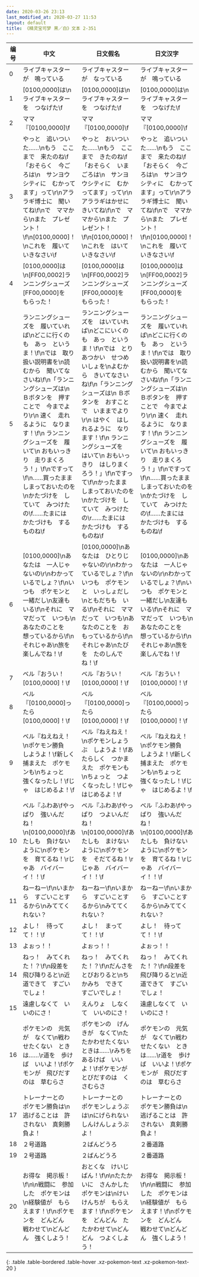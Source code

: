 ```yaml
---
date: 2020-03-26 23:13
last_modified_at: 2020-03-27 11:53
layout: default
title: 《精灵宝可梦 黑／白》文本 2-351
---
```

| 编号 | 中文 | 日文假名 | 日文汉字 |
| ---- | ---- | ---- | --- |
| 0 | ライブキャスターが　鳴っている | ライブキャスターが　なっている | ライブキャスターが　鳴っている |
| 1 | [0100,0000]は\nライブキャスターを　つなげた\f | [0100,0000]は\nライブキャスターを　つなげた\f | [0100,0000]は\nライブキャスターを　つなげた\f |
| 2 | ママ『[0100,0000]\f | ママ『[0100,0000]\f | ママ『[0100,0000]\f |
| 3 | やっと　追いついた……\nもう　ここまで　来たのね\f「おそらく　今ごろは\n　サンヨウシティに　むかってます」って\r\nアララギ博士に　聞いてね\f\nで　ママから\nまた　プレゼント！\f\n[0100,0000]！\nこれを　履いて　いきなさい\f | やっと　おいついた……\nもう　ここまで　きたのね\f「おそらく　いまごろは\n　サンヨウシティに　むかってます」って\r\nアララギはかせに　きいてね\f\nで　ママから\nまた　プレゼント！\f\n[0100,0000]！\nこれを　はいて　いきなさい\f | やっと　追いついた……\nもう　ここまで　来たのね\f「おそらく　今ごろは\n　サンヨウシティに　むかってます」って\r\nアララギ博士に　聞いてね\f\nで　ママから\nまた　プレゼント！\f\n[0100,0000]！\nこれを　履いて　いきなさい\f |
| 4 | [0100,0000]は\n[FF00,0002]ランニングシューズ[FF00,0000]を　もらった！ | [0100,0000]は\n[FF00,0002]ランニングシューズ[FF00,0000]を　もらった！ | [0100,0000]は\n[FF00,0002]ランニングシューズ[FF00,0000]を　もらった！ |
| 5 | ランニングシューズを　履いていれば\nどこに行くのも　あっ　というま！\f\nでは　取り扱い説明書を\n読むから　聞いてなさいね\f\n「ランニングシューズは\n Ｂボタンを　押すことで　今までより\r\n 速く　走れるように　なります！\f\n ランニングシューズを　履いて\n おもいっきり　走りまくろう！」\f\nですって\f\n……買ったまま　しまっておいたのを\nかたづけを　していて　みつけたの\f……たまには　かたづけも　するものね\f | ランニングシューズを　はいていれば\nどこにいくのも　あっ　というま！\f\nでは　とりあつかい　せつめいしょを\nよむから　きいてなさいね\f\n「ランニングシューズは\n Ｂボタンを　おすことで　いままでより\r\n はやく　はしれるように　なります！\f\n ランニングシューズを　はいて\n おもいっきり　はしりまくろう！」\f\nですって\f\nかったまま　しまっておいたのを\nかたづけを　していて　みつけたの\r……たまには　かたづけも　するものね\f | ランニングシューズを　履いていれば\nどこに行くのも　あっ　というま！\f\nでは　取り扱い説明書を\n読むから　聞いてなさいね\f\n「ランニングシューズは\n Ｂボタンを　押すことで　今までより\r\n 速く　走れるように　なります！\f\n ランニングシューズを　履いて\n おもいっきり　走りまくろう！」\f\nですって\f\n……買ったまま　しまっておいたのを\nかたづけを　していて　みつけたの\f……たまには　かたづけも　するものね\f |
| 6 | [0100,0000]\nあなたは　一人じゃないの\r\nわかっているでしょ？\f\nいつも　ポケモンと　一緒だし\n友達も　いる\f\nそれに　ママだって　いつも\nあなたのことを　想っているから\f\nそれじゃあ\n旅を　楽しんでね！\f | [0100,0000]\nあなたは　ひとりじゃないの\r\nわかっているでしょ？\f\nいつも　ポケモンと　いっしょだし\nともだちも　いる\f\nそれに　ママだって　いつも\nあなたのことを　おもっているから\f\nそれじゃあ\nたびを　たのしんでね！\f | [0100,0000]\nあなたは　一人じゃないの\r\nわかっているでしょ？\f\nいつも　ポケモンと　一緒だし\n友達も　いる\f\nそれに　ママだって　いつも\nあなたのことを　想っているから\f\nそれじゃあ\n旅を　楽しんでね！\f |
| 7 | ベル『おうい！　[0100,0000]！\f | ベル『おうい！　[0100,0000]！\f | ベル『おうい！　[0100,0000]！\f |
| 8 | ベル『[0100,0000]ったら　[0100,0000]！\f | ベル『[0100,0000]ったら　[0100,0000]！\f | ベル『[0100,0000]ったら　[0100,0000]！\f |
| 9 | ベル『ねえねえ！\nポケモン勝負　しようよ！\f新しく　捕まえた　ポケモンも\nちょっと　強くなったし！\fじゃ　はじめるよ！\f | ベル『ねえねえ！\nポケモンしょうぶ　しようよ！\fあたらしく　つかまえた　ポケモンも\nちょっと　つよくなったし！\fじゃ　はじめるよ！\f | ベル『ねえねえ！\nポケモン勝負　しようよ！\f新しく　捕まえた　ポケモンも\nちょっと　強くなったし！\fじゃ　はじめるよ！\f |
| 10 | ベル『ふわあ\fやっぱり　強いんだね！\n[0100,0000]\fあたしも　負けないように\nポケモンを　育てるね！\rじゃあ　バイバーイ！！\f | ベル『ふわあ\fやっぱり　つよいんだね！\n[0100,0000]\fあたしも　まけないように\nポケモンを　そだてるね！\rじゃあ　バイバーイ！！\f | ベル『ふわあ\fやっぱり　強いんだね！\n[0100,0000]\fあたしも　負けないように\nポケモンを　育てるね！\rじゃあ　バイバーイ！！\f |
| 11 | ねーねー\f\nいまから　すごいことするから\nみててくれない？ | ねーねー\f\nいまから　すごいことするから\nみててくれない？ | ねーねー\f\nいまから　すごいことするから\nみててくれない？ |
| 12 | よし！　待ってて！！\f | よし！　まってて！！\f | よし！　待ってて！！\f |
| 13 | よぉっ！！ | よぉっ！！ | よぉっ！！ |
| 14 | ねっ！　みてくれた！？\f\n段差を　飛び降りると\n近道できて　すごいでしょ！ | ねっ！　みてくれた！？\f\nだんさを　とびおりると\nちかみち　できて　すごいでしょ！ | ねっ！　みてくれた！？\f\n段差を　飛び降りると\n近道できて　すごいでしょ！ |
| 15 | 遠慮しなくて　いいのにさ！ | えんりょ　しなくて　いいのにさ！ | 遠慮しなくて　いいのにさ！ |
| 16 | ポケモンの　元気が　なくて\n戦わせたくない　ときは……\r道を　歩けば　いいよ！\fポケモンが　飛びだすのは　草むらさ | ポケモンの　げんきが　なくて\nたたかわせたくない　ときは……\rみちを　あるけば　いいよ！\fポケモンが　とびだすのは　くさむらさ | ポケモンの　元気が　なくて\n戦わせたくない　ときは……\r道を　歩けば　いいよ！\fポケモンが　飛びだすのは　草むらさ |
| 17 | トレーナーとの　ポケモン勝負は\n逃げることは　許されない　真剣勝負よ！ | トレーナーとの　ポケモンしょうぶは\nにげられない　しんけんしょうぶ　よ！ | トレーナーとの　ポケモン勝負は\n逃げることは　許されない　真剣勝負よ！ |
| 18 | ２号道路 | ２ばんどうろ | ２番道路 |
| 19 | ２号道路 | ２ばんどうろ | ２番道路 |
| 20 | お得な　掲示板！\f\n\n戦闘に　参加した　ポケモンは\n経験値が　もらえます！\f\nポケモンを　どんどん　戦わせて\nどんどん　強くしよう！ | おとくな　けいじばん！\f\n\nたたかいに　さんかした　ポケモンは\nけいけんちが　もらえます！\f\nポケモンを　どんどん　たたかわせて\nどんどん　つよくしよう！ | お得な　掲示板！\f\n\n戦闘に　参加した　ポケモンは\n経験値が　もらえます！\f\nポケモンを　どんどん　戦わせて\nどんどん　強くしよう！ |
{: .table .table-bordered .table-hover .xz-pokemon-text .xz-pokemon-text-20 }
